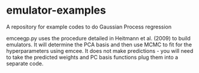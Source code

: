 # emulator-examples
A repository for example codes to do Gaussian Process regression


emceegp.py uses the procedure detailed in Heitmann et al. (2009) to build emulators. It will determine the PCA basis and then use MCMC to fit for the hyperparameters using emcee. It does not make predictions - you will need to take the predicted weights and PC basis functions plug them into a separate code. 
